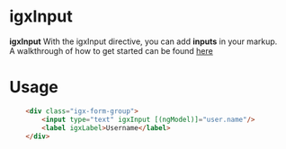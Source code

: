 # igxInput

**igxInput** 
With the igxInput directive, you can add **inputs** in your markup.  
A walkthrough of how to get started can be found [here](https://www.infragistics.com/products/ignite-ui-angular/angular/components/label_input.html)

# Usage

```html
    <div class="igx-form-group">
        <input type="text" igxInput [(ngModel)]="user.name"/>
        <label igxLabel>Username</label>
    </div>
```
